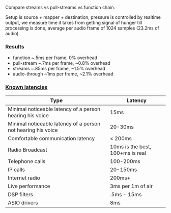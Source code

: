 Compare streams vs pull-streams vs function chain.

Setup is source + mapper + destination, pressure is controlled by realtime output, we measure time it takes from getting signal of hunger till processing is done, average per audio frame of 1024 samples (23.2ms of audio).

### Results

* function ~.5ms per frame, 0% overhead
* pull-stream ~.7ms per frame, ~0.8% overhead
* streams ~.85ms per frame, ~1.5% overhead
* audio-through ~1ms per frame, ~2.1% overhead

### [Known latencies](https://en.wikipedia.org/wiki/Latency_(audio))

| Type | Latency |
|---|---|
| Minimal noticeable latency of a person hearing his voice | 15ms |
| Minimal noticeable latency of a person not hearing his voice | 20-30ms |
| Comfortable communication latency | < 200ms |
| Radio Broadcast | 10ms is the best, 100+ms is real |
| Telephone calls | 100-200ms |
| IP calls | 20-150ms |
| Internet radio | 200ms+ |
| Live performance | 3ms per 1m of air |
| DSP filters | .5ms - 15ms |
| ASIO drivers | 8ms |
